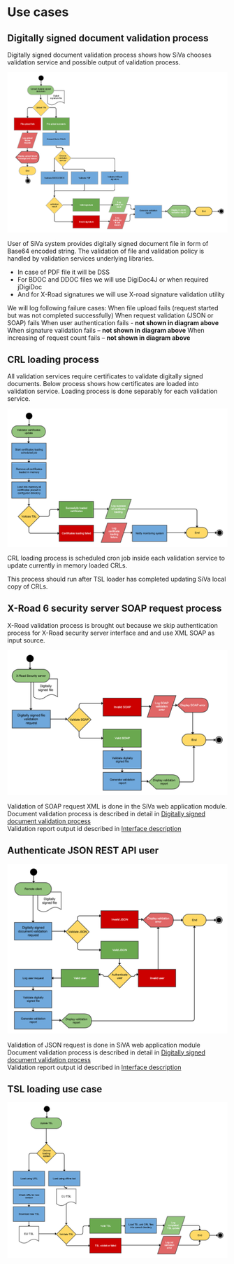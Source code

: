 # Use cases

## Digitally signed document validation process

Digitally signed document validation process shows how SiVa chooses
validation service and possible output of validation process.

![BDOC validation process](/img/siva/siva_bdoc_validation_process.png)

User of SiVa system provides digitally signed document file in form of 
Base64 encoded string. The validation of file and validation policy 
is handled by validation services underlying libraries. 

* In case of PDF file it will be DSS
* For BDOC and DDOC files we will use DigiDoc4J or when required jDigiDoc
* And for X-Road signatures we will use X-road signature validation utility 

We will log following failure cases:
When file upload fails (request started but was not completed successfully)
When request validation (JSON or SOAP) fails
When user authentication fails - **not shown in diagram above**
When signature validation fails – **not shown in diagram above**
When increasing of request count fails – **not shown in diagram above**

## CRL loading process

All validation services require certificates to validate digitally signed
documents. Below process shows how certificates are loaded into 
validation service. Loading process is done separably for each validation
service.

![CRL Loading process](/img/siva/siva_validator_crl_loading.png)

CRL loading process is scheduled cron job inside each validation 
service to update currently in memory loaded CRLs.

This process should run after TSL loader has completed updating 
SiVa local copy of CRLs.

## X-Road 6 security server SOAP request process

X-Road validation process is brought out because we skip authentication 
process for X-Road security server interface and and use XML SOAP 
as input source.

![X-Road SOAP validation request](/img/siva/siva_x_road_server_diagram.png)

Validation of SOAP request XML is done in the SiVa web application module.  
Document validation process is described in detail in [Digitally signed document validation process](#digitally-signed-document-validation-process)    
Validation report output id described in [Interface description](/siva/interface_description)

## Authenticate JSON REST API user

![JSON REST validation request](/img/siva/siva_remote_client_flowchart.png)

Validation of JSON request is done in  SiVA web application module 
Document validation process is described in detail in [Digitally signed document validation process](#digitally-signed-document-validation-process)    
Validation report output id described in [Interface description](/siva/interface_description)

## TSL loading use case

![TSL loading process](/img/siva/siva_tsl_loading_process.png)
